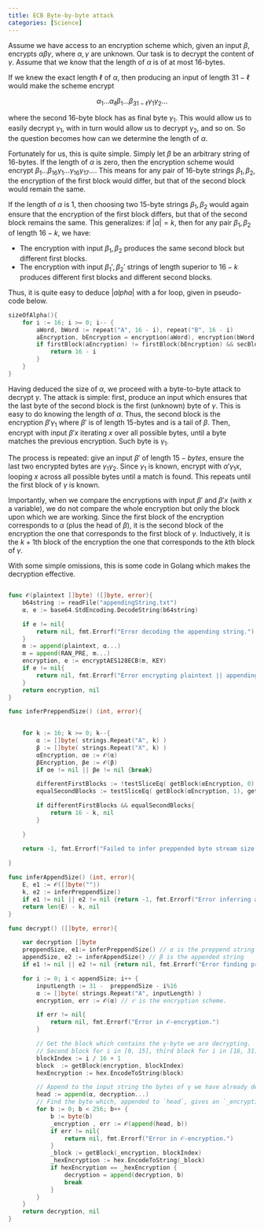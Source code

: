 ```yaml
---
title: ECB Byte-by-byte attack 
categories: [Science]
---
```


Assume we have access to an encryption scheme which, given an input $\beta$,
encrypts $\alpha \beta \gamma$, where $\alpha, \gamma$ are unknown. Our task
is to decrypt the content of $\gamma$. Assume that we know that the length of
$\alpha$ is of at most 16-bytes.

If we knew the exact length $\ell$ of $\alpha$, then producing an input of length 
$31 - \ell$ would make the scheme encrypt 


$$
\alpha_1 \ldots \alpha_{\ell} \beta_1 \ldots \beta_{31 - \ell} \gamma_1 \gamma_2 \ldots
$$

where the second 16-byte block has as final byte $\gamma_1$. This would allow us to easily 
decrypt $\gamma_1$, with in turn would allow us to decrypt $\gamma_2$, and so on. So the 
question becomes how can we determine the length of $\alpha$.

Fortunately for us, this is quite simple. Simply let $\beta$ be an arbitrary
string of 16-bytes. If the length of $\alpha$ is zero, then the encryption
scheme would encrypt $\beta_1 \ldots \beta_{16} \gamma_1 \ldots \gamma_{16}
\gamma_{17} \ldots$. This means for any pair of 16-byte strings $\beta_1,
\beta_2$, the encryption of the first block would differ, but that of the
second block would remain the same.

If the length of $\alpha$ is 1, then choosing two 15-byte strings $\beta_1, \beta_2$ would 
again ensure that the encryption of the first block differs, but that of the second block remains the same.
This generalizes: if $|\alpha| = k$, then for any pair $\beta_1, \beta_2$ of length $16 - k$, we have:

- The encryption with input $\beta_1, \beta_2$ produces the same second block but different first blocks.
- The encryption with input $\beta_1', \beta_2'$ strings of length superior to $16 - k$ produces different 
first blocks and different second blocks.

Thus, it is quite easy to deduce $|alpha|$ with a for loop, given in pseudo-code below.

``` go
sizeOfAlpha(){
    for i := 16; i >= 0; i-- {
        aWord, bWord := repeat("A", 16 - i), repeat("B", 16 - i)
        aEncryption, bEncryption = encryption(aWord), encryption(bWord)
        if firstBlock(aEncryption) != firstBlock(bEncryption) && secBlock(aEncryption) == secBlock(bEncryption){
            return 16 - i
        }
    }
}
```

Having deduced the size of $\alpha$, we proceed with a byte-to-byte attack to
decrypt $\gamma$. The attack is simple: first, produce an input which ensures
that the last byte of the second block is the first (unknown) byte of $\gamma$.
This is easy to do knowing the length of $\alpha$. Thus, the second block is the 
encryption $\beta'\gamma_1$ where $\beta'$ is of length 15-bytes and is a tail of 
$\beta$. Then, encrypt with input $\beta'x$ iterating $x$ over all possible bytes,
until a byte matches the previous encryption. Such byte is $\gamma_1$.

The process is repeated: give an input $\beta'$ of length $15-bytes$, ensure the last
two encrypted bytes are $\gamma_1 \gamma_2$. Since $\gamma_1$ is known, encrypt 
with $\alpha'\gamma_1 x$, looping $x$ across all possible bytes until a match is found.
This repeats until the first block of $\gamma$ is known.

Importantly, when we compare the encryptions with input $\beta'$ and $\beta'
x$ (with $x$ a variable), we do not compare the whole encryption but only the
block upon which we are working. Since the first block of the encryption corresponds 
to $\alpha$ (plus the head of $\beta$), it is the second block of the
encryption the one that corresponds to the first block of $\gamma$.
Inductively, it is the $k+1$th block of the encryption the one that corresponds
to the $k$th block of $\gamma$.

With some simple omissions, this is some code in Golang which makes the decryption effective.


```go

func 𝒪(plaintext []byte) ([]byte, error){
    b64string := readFile("appendingString.txt")
    α, e := base64.StdEncoding.DecodeString(b64string)

    if e != nil{
        return nil, fmt.Errorf("Error decoding the appending string.")
    }
    m := append(plaintext, α...)
    m = append(RAN_PRE, m...)
    encryption, e := encryptAES128ECB(m, KEY)
    if e != nil{
        return nil, fmt.Errorf("Error encrypting plaintext || appending string")
    }
    return encryption, nil
}

func inferPreppendSize() (int, error){

   
    for k := 16; k >= 0; k--{
        α := []byte( strings.Repeat("A", k) )
        β := []byte( strings.Repeat("X", k) )
        αEncryption, αe := 𝒪(α)
        βEncryption, βe := 𝒪(β)
        if αe != nil || βe != nil {break}

        differentFirstBlocks := !testSliceEq( getBlock(αEncryption, 0), getBlock(βEncryption, 1) )
        equalSecondBlocks := testSliceEq( getBlock(αEncryption, 1), getBlock(βEncryption, 1) )

        if differentFirstBlocks && equalSecondBlocks{
            return 16 - k, nil
        }

    }

    return -1, fmt.Errorf("Failed to infer preppended byte stream size.")
    
}

func inferAppendSize() (int, error){
    E, e1 := 𝒪([]byte(""))
    k, e2 := inferPreppendSize()
    if e1 != nil || e2 != nil {return -1, fmt.Errorf("Error inferring append size")}
    return len(E) - k, nil
}

func decrypt() ([]byte, error){

    var decryption []byte 
    preppendSize, e1:= inferPreppendSize() // α is the preppend string
    appendSize, e2 := inferAppendSize() // β is the appended string
    if e1 != nil || e2 != nil {return nil, fmt.Errorf("Error finding preppendSize")}

    for i := 0; i < appendSize; i++ {
        inputLength := 31 -  preppendSize - i%16
        α := []byte( strings.Repeat("A", inputLength) )
        encryption, err := 𝒪(α) // 𝒪 is the encryption scheme.

        if err != nil{
            return nil, fmt.Errorf("Error in 𝒪-encryption.")
        }

        // Get the block which contains the γ-byte we are decrypting.
        // Second block for i in [0, 15], third block for i in [16, 31], etc. (Recall: first block will have α and some β)
        blockIndex := i / 16 + 1 
		block  := getBlock(encryption, blockIndex)
        hexEncryption := hex.EncodeToString(block)

        // Append to the input string the bytes of γ we have already decyphered.
        head := append(α, decryption...)
        // Find the byte which, appended to `head`, gives an `_encryption` matching `encryption`.
        for b := 0; b < 256; b++ {
            b := byte(b)
            _encryption , err := 𝒪(append(head, b))
            if err != nil{
                return nil, fmt.Errorf("Error in 𝒪-encryption.")
            }
            _block := getBlock(_encryption, blockIndex)
            _hexEncryption := hex.EncodeToString(_block)
            if hexEncryption == _hexEncryption { 
                decryption = append(decryption, b)
                break
            }
        }
    }
    return decryption, nil
}
```
